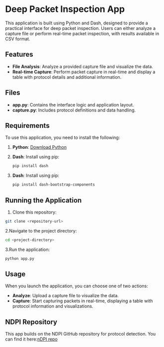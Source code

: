 # Deep Packet Inspection App

This application is built using Python and Dash, designed to provide a practical interface for deep packet inspection. Users can either analyze a capture file or perform real-time packet inspection, with results available in CSV format.

## Features

- **File Analysis**: Analyze a provided capture file and visualize the data.
- **Real-time Capture**: Perform packet capture in real-time and display a table with protocol details and additional information.

## Files

- **app.py**: Contains the interface logic and application layout.
- **capture.py**: Includes protocol definitions and data handling.

## Requirements

To use this application, you need to install the following:

1. **Python**: [Download Python](https://www.python.org/downloads/)
2. **Dash**: Install using pip:
   
   ```bash
   pip install dash
   ```
3. **Dash**: Install using pip:
   
    ```bash
   pip install dash-bootstrap-components
   ```
    
## Running the Application

1. Clone this repository:
 ```bash
git clone <repository-url>
 ```

2.Navigate to the project directory:
 ```bash
cd <project-directory>
 ```
 
3.Run the application:
```bash
python app.py
 ```


## Usage
When you launch the application, you can choose one of two actions:

- **Analyze**: Upload a capture file to visualize the data.
- **Capture**: Start capturing packets in real-time, displaying a table with protocol information and visualizations.

## NDPI Repository
This app builds on the NDPI GitHub repository for protocol detection. You can find it here:[nDPI repo]( https://github.com/ntop/nDPI)


